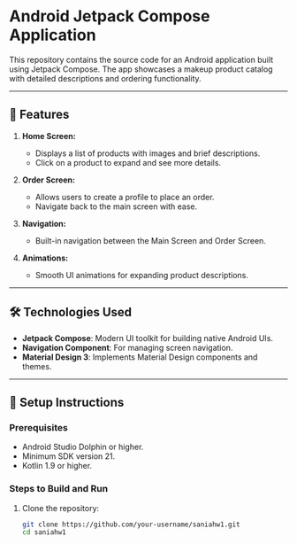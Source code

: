 # Android Jetpack Compose Application

This repository contains the source code for an Android application built using Jetpack Compose. The app showcases a makeup product catalog with detailed descriptions and ordering functionality.

---

## 📱 Features

1. **Home Screen:**
   - Displays a list of products with images and brief descriptions.
   - Click on a product to expand and see more details.

2. **Order Screen:**
   - Allows users to create a profile to place an order.
   - Navigate back to the main screen with ease.

3. **Navigation:**
   - Built-in navigation between the Main Screen and Order Screen.

4. **Animations:**
   - Smooth UI animations for expanding product descriptions.

---

## 🛠️ Technologies Used

- **Jetpack Compose**: Modern UI toolkit for building native Android UIs.
- **Navigation Component**: For managing screen navigation.
- **Material Design 3**: Implements Material Design components and themes.

---

## 🔧 Setup Instructions

### Prerequisites
- Android Studio Dolphin or higher.
- Minimum SDK version 21.
- Kotlin 1.9 or higher.

### Steps to Build and Run
1. Clone the repository:
   ```bash
   git clone https://github.com/your-username/saniahw1.git
   cd saniahw1
